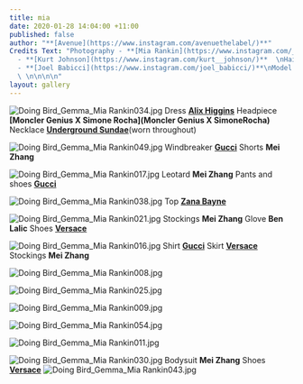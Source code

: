 ```yaml
---
title: mia
date: 2020-01-28 14:04:00 +11:00
published: false
author: "**[Avenue](https://www.instagram.com/avenuethelabel/)**"
Credits Text: "Photography - **[Mia Rankin](https://www.instagram.com/_miarankinstudio/)**\nStyling
  - **[Kurt Johnson](https://www.instagram.com/kurt__johnson/)**  \nHair and Makeup
  - **[Joel Babicci](https://www.instagram.com/joel_babicci/)**\nModel - Gemma Cowling
  \ \n\n\n\n"
layout: gallery
---
```


![Doing Bird_Gemma_Mia Rankin034.jpg](/uploads/Doing%20Bird_Gemma_Mia%20Rankin034.jpg)
Dress **[Alix Higgins](https://www.alixhiggins.com)** Headpiece **[Moncler Genius X Simone Rocha](Moncler Genius X SimoneRocha)**  Necklace **[Underground Sundae]( https://www.undergroundsundae.com)**(worn throughout)

![Doing Bird_Gemma_Mia Rankin049.jpg](/uploads/Doing%20Bird_Gemma_Mia%20Rankin049.jpg)
Windbreaker  **[Gucci](https://www.gucci.com/au/en_au/)** Shorts **Mei Zhang**

![Doing Bird_Gemma_Mia Rankin017.jpg](/uploads/Doing%20Bird_Gemma_Mia%20Rankin017.jpg)
Leotard **Mei Zhang** Pants and shoes **[Gucci](https://www.gucci.com/au/en_au/)**

![Doing Bird_Gemma_Mia Rankin038.jpg](/uploads/Doing%20Bird_Gemma_Mia%20Rankin038.jpg)
Top **[Zana Bayne](http://zanabayne.com)**

![Doing Bird_Gemma_Mia Rankin021.jpg](/uploads/Doing%20Bird_Gemma_Mia%20Rankin021.jpg)
Stockings **Mei Zhang** Glove **Ben Lalic** Shoes **[Versace]( https://www.versace.com/international/en/home/)**

![Doing Bird_Gemma_Mia Rankin016.jpg](/uploads/Doing%20Bird_Gemma_Mia%20Rankin016.jpg)
Shirt **[Gucci](https://www.gucci.com/au/en_au/)** Skirt **[Versace]( https://www.versace.com/international/en/home/)** Stockings **Mei Zhang**

![Doing Bird_Gemma_Mia Rankin008.jpg](/uploads/Doing%20Bird_Gemma_Mia%20Rankin008.jpg)

![Doing Bird_Gemma_Mia Rankin025.jpg](/uploads/Doing%20Bird_Gemma_Mia%20Rankin025.jpg)

![Doing Bird_Gemma_Mia Rankin009.jpg](/uploads/Doing%20Bird_Gemma_Mia%20Rankin009.jpg)

![Doing Bird_Gemma_Mia Rankin054.jpg](/uploads/Doing%20Bird_Gemma_Mia%20Rankin054.jpg)

![Doing Bird_Gemma_Mia Rankin011.jpg](/uploads/Doing%20Bird_Gemma_Mia%20Rankin011.jpg)

![Doing Bird_Gemma_Mia Rankin030.jpg](/uploads/Doing%20Bird_Gemma_Mia%20Rankin030.jpg)
Bodysuit **Mei Zhang** Shoes **[Versace]( https://www.versace.com/international/en/home/)**
![Doing Bird_Gemma_Mia Rankin043.jpg](/uploads/Doing%20Bird_Gemma_Mia%20Rankin043.jpg)
